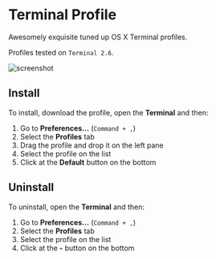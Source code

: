 # Terminal Profile
Awesomely exquisite tuned up OS X Terminal profiles.

Profiles tested on `Terminal 2.6`.

![screenshot](https://raw.githubusercontent.com/adrfer/terminal-profile/master/Screenshot.png)

## Install

To install, download the profile, open the **Terminal** and then:

1. Go to **Preferences...** (`Command + ,`)
2. Select the **Profiles** tab
3. Drag the profile and drop it on the left pane
4. Select the profile on the list
5. Click at the **Default** button on the bottom

## Uninstall

To uninstall, open the **Terminal** and then:

1. Go to **Preferences...** (`Command + ,`)
2. Select the **Profiles** tab
3. Select the profile on the list
4. Click at the **-** button on the bottom